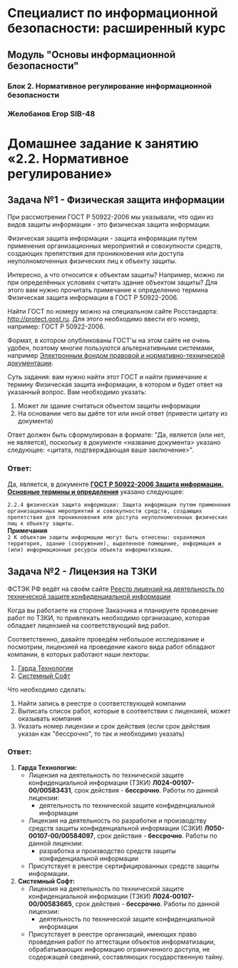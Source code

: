 # Специалист по информационной безопасности: расширенный курс
## Модуль "Основы информационной безопасности"
### Блок 2. Нормативное регулирование информационной безопасности
### Желобанов Егор SIB-48

# Домашнее задание к занятию «2.2. Нормативное регулирование»

## Задача №1 - Физическая защита информации

При рассмотрении ГОСТ Р 50922-2006 мы указывали, что один из видов защиты информации - это физическая защита информации.

Физическая защита информации - защита информации путем применения организационных мероприятий и совокупности средств, создающих препятствия для проникновения или доступа неуполномоченных физических лиц к объекту защиты.

Интересно, а что относится к объектам защиты? Например, можно ли при определённых условиях считать здание объектом защиты? Для этого вам нужно прочитать примечание к определению термина Физическая защита информации в ГОСТ Р 50922-2006.

Найти ГОСТ по номеру можно на специальном сайте Росстандарта: http://protect.gost.ru. Для этого необходимо ввести его номер, например: ГОСТ Р 50922-2006.

Формат, в котором опубликованы ГОСТ'ы на этом сайте не очень удобен, поэтому многие пользуются альтернативными системами, например [Электронным фондом правовой и нормативно-технической документации](http://docs.cntd.ru).

Суть задания: вам нужно найти этот ГОСТ и найти примечание к термину Физическая защита информации, в котором и будет ответ на указанный вопрос. Вам необходимо указать:
1. Может ли здание считаться объектом защиты информации
1. На основании чего вы даёте тот или иной ответ (привести цитату из документа)

Ответ должен быть сформулирован в формате: "Да, является (или нет, не является), поскольку в документе <название документа> указано следующее: <цитата, подтверждающая ваше заключение>".

### Ответ:

Да, является, в документе **[ГОСТ Р 50922-2006 Защита информации. Основные термины и определения](assets/ГОСТ_Р_50922-2006.pdf)** указано следующее:  

`2.2.4 физическая защита информации: Защита информации путем применения организационных мероприятий и совокупности средств, создающих препятствия для проникновения или доступа неуполномоченных физических лиц к объекту защиты.`  
**Примечания**  
`2 К объектам защиты информации могут быть отнесены: охраняемая территория, здание (сооружение), выделенное помещение, информация и (или) информационные ресурсы объекта информатизации.`  

## Задача №2 - Лицензия на ТЗКИ

ФСТЭК РФ ведёт на своём сайте [Реестр лицензий на деятельность по технической защите конфиденциальной информации](https://reestr.fstec.ru/)

Когда вы работаете на стороне Заказчика и планируете проведение работ по ТЗКИ, то привлекать необходимо организацию, которая обладает лицензией на соответствующий вид работ.

Соответственно, давайте проведём небольшое исследование и посмотрим, лицензией на проведение какого вида работ обладают компании, в которых работают наши лекторы:

1. [Гарда Технологии](https://gardatech.ru)
1. [Системный Софт](https://www.syssoft.ru)

Что необходимо сделать:
1. Найти запись в реестре о соответствующей компании
1. Выписать список работ, которые в соответствии с лицензией, может оказывать компания
1. Указать номер лицензии и срок действия (если срок действия указан как "бессрочно", то так и необходимо указать)

### Ответ:

1. **Гарда Технологии:**
	- Лицензия на деятельность по технической защите конфиденциальной информации (ТЗКИ) **Л024-00107-00/00583431**, срок действия - **бессрочно**. Работы по данной лицензии:
		* деятельность по технической защите конфиденциальной информации
	- Лицензия на деятельность по разработке и производству средств защиты конфиденциальной информации (СЗКИ) **Л050-00107-00/00584097**, срок действия - **бессрочно**. Работы по данной лицензии:
		* разработка и производство средств защиты конфиденциальной информации
	- Присутствует в реестре сертифицированных средств защиты информации.
2. **Системный Софт:**
	- Лицензия на деятельность по технической защите конфиденциальной информации (ТЗКИ) **Л024-00107-00/00583665**, срок действия - **бессрочно**. Работы по данной лицензии:
		* деятельность по технической защите конфиденциальной информации
	- Присутствует в реестре организаций, имеющих право проведения работ по аттестации объектов информатизации, обрабатывающих информацию ограниченного доступа, не содержащей сведений, составляющих государственную тайну.
